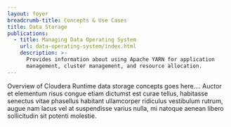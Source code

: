 ```yaml
---
layout: foyer
breadcrumb-title: Concepts & Use Cases
title: Data Storage
publications:
  - title: Managing Data Operating System
    url: data-operating-system/index.html
    description: >-
      Provides information about using Apache YARN for application
      management, cluster management, and resource allocation.
---
```

Overview of Cloudera Runtime data storage concepts goes here.... Auctor
et elementum risus congue etiam dictumst est curae tellus, habitasse
senectus vitae phasellus habitant ullamcorper ridiculus vestibulum
rutrum, augue nam lacus vel at suspendisse varius nulla, mi natoque
aenean libero sollicitudin sit potenti molestie.
